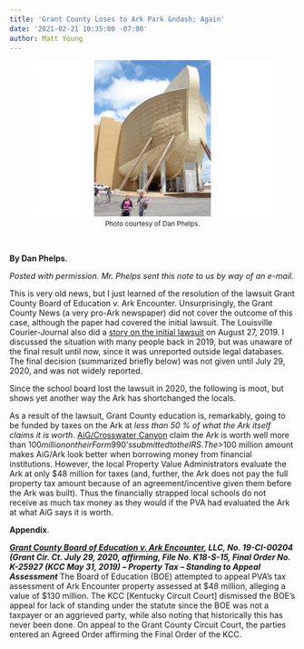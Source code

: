 ```yaml
---
title: 'Grant County Loses to Ark Park &ndash; Again'
date: '2021-02-21 10:35:00 -07:00'
author: Matt Young
---
```


<figure>
<img src="/uploads/2021/Ark_Bow.jpg" alt="Bow of Ark"/>
  <figcaption><center><small>Photo courtesy of Dan Phelps.</small></center>
</figcaption>
</figure><br/>

<strong>By Dan Phelps</strong>.

<i> Posted with permission. Mr. Phelps sent this note to us by way of an e-mail.</i>

This is very old news, but I just learned of the resolution of the lawsuit Grant County Board of Education v. Ark Encounter. Unsurprisingly, the Grant County News (a very pro-Ark newspaper) did not cover the outcome of this case, although the paper had covered the initial lawsuit. The Louisville Courier-Journal also did a <a href="https://www.courier-journal.com/story/news/local/northeast/2019/08/27/ark-encounter-kentucky-pva-sued-for-undervalued-property/2128604001/">story on the initial lawsuit</a> on August 27, 2019. I discussed the situation with many people back in 2019, but was unaware of the final result until now, since it was unreported outside legal databases. The final decision (summarized briefly below) was not given until July 29, 2020, and was not widely reported.

Since the school board lost the lawsuit in 2020, the following is moot, but shows yet another way the Ark has shortchanged the locals.

<!--more-->

As a result of the lawsuit, Grant County education is, remarkably, going to be funded by taxes on the Ark at <i>less than 50&nbsp;% of what the Ark itself claims it is worth</i>. <a href="http://pandasthumb.org/archives/2017/07/when-is-a-for-profit.html">AiG/Crosswater Canyon</a> claim the Ark is worth well more than $100 million on their Form 990’s submitted to the IRS. The >$100 million amount makes AiG/Ark look better when borrowing money from financial institutions. However, the local Property Value Administrators evaluate the Ark at only $48 million for taxes (and, further, the Ark does not pay the full property tax amount because of an agreement/incentive given them before the Ark was built). Thus the financially strapped local schools do not receive as much tax money as they would if the PVA had evaluated the Ark at what AiG says it is worth.

<strong>Appendix</strong>.


<strong><i><a href="https://www.lexology.com/library/detail.aspx?g=c6699337-99ef-4799-8c91-885c952c39b4">Grant County Board of Education v. Ark Encounter</a>, LLC, No. 19-CI-00204 (Grant Cir. Ct. July 29, 2020, affirming, File No. K18-S-15, Final Order No. K-25927 (KCC May 31, 2019) – Property Tax – Standing to Appeal Assessment</i></strong> 
The Board of Education (BOE) attempted to appeal PVA’s tax assessment of Ark Encounter property assessed at $48 million, alleging a value of $130 million. The KCC [Kentucky Circuit Court] dismissed the BOE’s appeal for lack of standing under the statute since the BOE was not a taxpayer or an aggrieved party, while also noting that historically this has never been done. On appeal to the Grant County Circuit Court, the parties entered an Agreed Order affirming the Final Order of the KCC.
